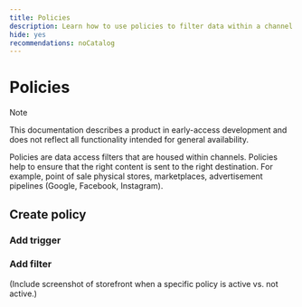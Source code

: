 ```yaml
---
title: Policies
description: Learn how to use policies to filter data within a channel to ensure that data is sent to the right destination.
hide: yes
recommendations: noCatalog
---
```

# Policies

>[!NOTE]
>
>This documentation describes a product in early-access development and does not reflect all functionality intended for general availability.

Policies are data access filters that are housed within channels. Policies help to ensure that the right content is sent to the right destination. For example, point of sale physical stores, marketplaces, advertisement pipelines (Google, Facebook, Instagram).

## Create policy

### Add trigger

### Add filter

(Include screenshot of storefront when a specific policy is active vs. not active.)
